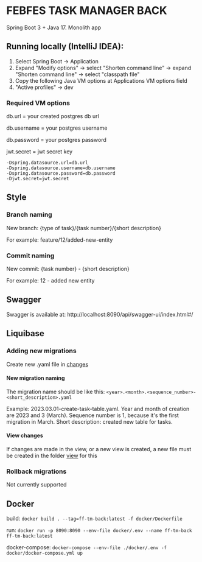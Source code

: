 # FEBFES TASK MANAGER BACK

Spring Boot 3 + Java 17. Monolith app

## Running locally (IntelliJ IDEA):

1. Select Spring Boot -> Application
2. Expand "Modify options" -> select "Shorten command line"  -> expand "Shorten command line" -> select "classpath file"
3. Copy the following Java VM options at Applications VM options field
4. "Active profiles" -> dev

### Required VM options

db.url = your created postgres db url

db.username = your postgres username

db.password = your postgres password

jwt.secret = jwt secret key

```
-Dspring.datasource.url=db.url
-Dspring.datasource.username=db.username
-Dspring.datasource.password=db.password
-Djwt.secret=jwt.secret
```

## Style

### Branch naming

New branch: {type of task}/{task number}/{short description}

For example: feature/12/added-new-entity

### Commit naming

New commit: {task number} - {short description}

For example: 12 - added new entity

## Swagger

Swagger is available at: http://localhost:8090/api/swagger-ui/index.html#/

## Liquibase

### Adding new migrations

Create new .yaml file in [changes](src%2Fmain%2Fresources%2Fdb%2Fchangelog%2Fchanges)

#### New migration naming 

The migration name should be like this: `<year>.<month>.<sequence_number>-<short_description>.yaml`

Example: 2023.03.01-create-task-table.yaml. Year and month of 
creation are 2023 and 3 (March). Sequence number is 1, because 
it's the first migration in March. Short description: created 
new table for tasks.

#### View changes

If changes are made in the view, or a new view is created, a 
new file must be created in the folder [view](src%2Fmain%2Fresources%2Fdb%2Fchangelog%2Fview) for this

### Rollback migrations

Not currently supported

## Docker

build: `docker build . --tag=ff-tm-back:latest -f docker/Dockerfile`

run: `docker run -p 8090:8090 --env-file docker/.env --name ff-tm-back ff-tm-back:latest`

docker-compose: `docker-compose --env-file ./docker/.env -f docker/docker-compose.yml up`
